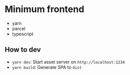 # Minimum frontend

- yarn
- parcel
- typescript

## How to dev

- `yarn dev`: Start asset server on `http://localhost:1234`
- `yarn build`: Generate SPA to `dist`
